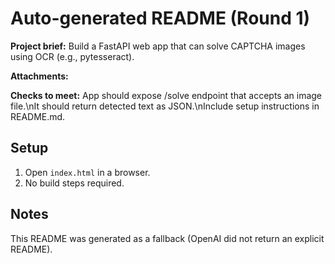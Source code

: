 # Auto-generated README (Round 1)

**Project brief:** Build a FastAPI web app that can solve CAPTCHA images using OCR (e.g., pytesseract).

**Attachments:**


**Checks to meet:**
App should expose /solve endpoint that accepts an image file.\nIt should return detected text as JSON.\nInclude setup instructions in README.md.

## Setup
1. Open `index.html` in a browser.
2. No build steps required.

## Notes
This README was generated as a fallback (OpenAI did not return an explicit README).